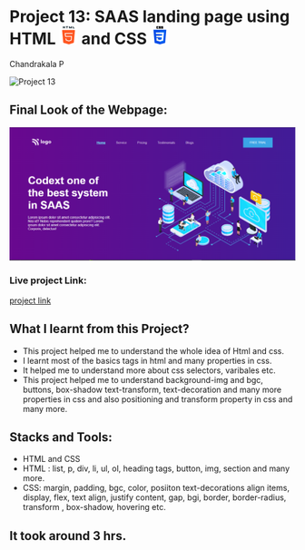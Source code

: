 # Project 13: SAAS landing page using HTML ![](./final-look/html-5.png) and CSS ![](./final-look/css-3.png)

Chandrakala P

![Project 13](https://img.shields.io/badge/Project%20-13-dark%20green)

## Final Look of the Webpage:

![Final Look of the Website](./final-look/final.PNG)

### Live project Link:

[project link](https://bussiness-landing-page-project12.netlify.app/)

## What I learnt from this Project?

- This project helped me to understand the whole idea of Html and css.
- I learnt most of the basics tags in html and many properties in css.
- It helped me to understand more about css selectors, varibales etc.
- This project helped me to understand background-img and bgc, buttons, box-shadow text-transform, text-decoration and many more properties in css and also positioning and transform property in css and many more.

## Stacks and Tools:

- HTML and CSS
- HTML : list, p, div, li, ul, ol, heading tags, button, img, section and many more.
- CSS: margin, padding, bgc, color, posiiton text-decorations align items, display, flex, text align, justify content, gap, bgi, border, border-radius, transform , box-shadow, hovering etc.

## It took around 3 hrs.
